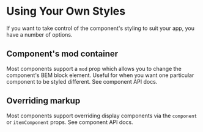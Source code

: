 # Using Your Own Styles
If you want to take control of the component's styling to suit your app, you have a number of options.

## Component's mod container
Most components support a `mod` prop which allows you to change the component's BEM block element. Useful for when you want one particular component to be styled different. See component API docs.

## Overriding markup
Most components support overriding display components via the `component` or `itemComponent` props. See component API docs.
